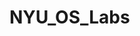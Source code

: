 <!--
 * @Author: Xiang Pan
 * @Date: 2021-07-12 18:30:11
 * @LastEditTime: 2021-07-28 07:10:56
 * @LastEditors: Xiang Pan
 * @Description: 
 * @FilePath: /NYU_OS_Labs/README.md
 * xiangpan@nyu.edu
-->
# NYU_OS_Labs